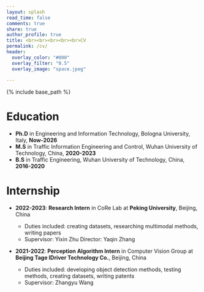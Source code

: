 ```yaml
---
layout: splash
read_time: false
comments: true
share: true
author_profile: true
title: <br><br><br><br><br>CV
permalink: /cv/
header:
  overlay_color: "#000"
  overlay_filter: "0.5"
  overlay_image: "space.jpeg"
  
---
```


{% include base_path %}


Education
======
* **Ph.D** in Engineering and Information Technology, Bologna University, Italy, **Now-2026**
* **M.S** in Traffic Information Engineering and Control, Wuhan University of Technology, China, **2020-2023**
* **B.S** in Traffic Engineering, Wuhan University of Technology, China, **2016-2020**

Internship
======
* **2022-2023**: **Research Intern** in CoRe Lab at **Peking University**, Beijing, China
  * Duties included: creating datasets, researching multimodal methods, writing papers
  * Supervisor: Yixin Zhu       Director: Yaqin Zhang

* **2021-2022**: **Perception Algorithm Intern** in Computer Vision Group at **Beijing Tage IDriver Technology Co.**, Beijing, China
  * Duties included: developing object detection methods, testing methods, creating datasets, writing patents
  * Supervisor: Zhangyu Wang
  
